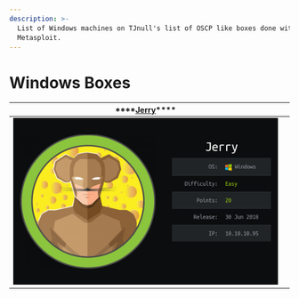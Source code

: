 ```yaml
---
description: >-
  List of Windows machines on TJnull's list of OSCP like boxes done without
  Metasploit.
---
```


# Windows Boxes

| \*\*\*\*[**Jerry**](jerry-without-metasploit.md)\*\*\*\* |  |
| :---: | :---: |
| ![](../.gitbook/assets/jerry-logo-and-info.png)​ |  |



